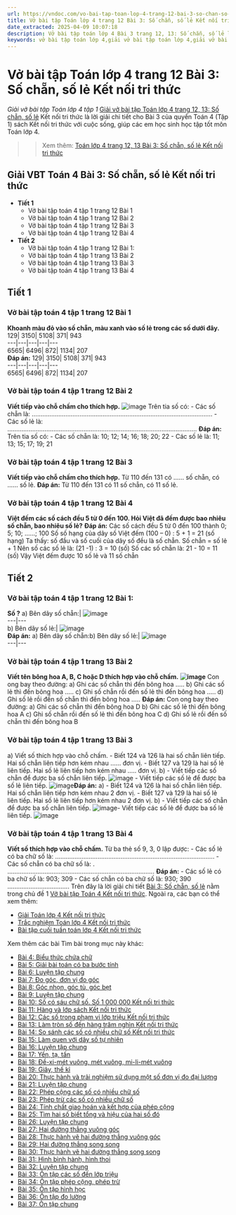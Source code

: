 ```yaml
---
url: https://vndoc.com/vo-bai-tap-toan-lop-4-trang-12-bai-3-so-chan-so-le-ket-noi-tri-thuc-304098
title: Vở bài tập Toán lớp 4 trang 12 Bài 3: Số chẵn, số lẻ Kết nối tri thức - Giải vở bài tập Toán lớp 4 tập 1 - VnDoc.com
date_extracted: 2025-04-09 10:07:18
description: Vở bài tập toán lớp 4 Bài 3 trang 12, 13: Số chẵn, số lẻ là tài liệu giúp các em ôn tập lại hệ thống các bài tập rèn luyện kỹ năng giải vở bài tập Toán 4 chủ đề 1, tập 1.
keywords: vở bài tập toán lớp 4,giải vở bài tập toán lớp 4,giải vở bài tập toán lớp 4 tập 1,Vở bài tập toán lớp 4 Kết nối,vở bài tập toán lớp 4 tập 1 trang 12 sách kết nối,vở bài tập Toán lớp 4 bài 1,Bài 3 Số chẵn số lẻ kết nối,Toán lớp 3 Số chẵn số lẻ kết nối,Giải bài tập Toán lớp 4,toán lớp 4 tập 1,giải bài tập SBT toán lớp 4,bài tập toán lớp 4 có đáp án,giải bài tập toán lớp 4 bài 2,toán lớp 4 bài 2,bài tập toán lớp 4,giải VBT toán lớp 4 KNTT
---
```


# Vở bài tập Toán lớp 4 trang 12 Bài 3: Số chẵn, số lẻ Kết nối tri thức
 _Giải vở bài tập Toán lớp 4 tập 1_
[Giải vở bài tập Toán lớp 4 trang 12, 13: Số chẵn, số lẻ](<https://vndoc.com/vo-bai-tap-toan-lop-4-trang-12-bai-3-so-chan-so-le-ket-noi-tri-thuc-304098>) Kết nối tri thức là lời giải chi tiết cho Bài 3 của quyển Toán 4 \(Tập 1\)  sách Kết nối tri thức với cuộc sống, giúp các em học sinh học tập tốt môn Toán lớp 4.
>> Xem thêm: [Toán lớp 4 trang 12, 13 Bài 3: Số chẵn, số lẻ Kết nối tri thức](<https://vndoc.com/toan-lop-4-trang-12-13-bai-3-so-chan-so-le-ket-noi-tri-thuc-296175>)
## **Giải VBT Toán 4 Bài 3: Số chẵn, số lẻ Kết nối tri thức**
  * **Tiết 1**
    * Vở bài tập toán 4 tập 1 trang 12 Bài 1
    * Vở bài tập toán 4 tập 1 trang 12 Bài 2
    * Vở bài tập toán 4 tập 1 trang 12 Bài 3
    * Vở bài tập toán 4 tập 1 trang 12 Bài 4
  * **Tiết 2**
    * Vở bài tập toán 4 tập 1 trang 12 Bài 1:
    * Vở bài tập toán 4 tập 1 trang 13 Bài 2
    * Vở bài tập toán 4 tập 1 trang 13 Bài 3
    * Vở bài tập toán 4 tập 1 trang 13 Bài 4

## Tiết 1
### Vở bài tập toán 4 tập 1 trang 12 Bài 1
**Khoanh màu đỏ vào số chẵn, màu xanh vào số lẻ trong các số dưới đây.**
129| 3150| 5108| 371| 943  
---|---|---|---|---  
6565| 6496| 872| 1134| 207  
**Đáp án:**
129| 3150| 5108| 371| 943  
---|---|---|---|---  
6565| 6496| 872| 1134| 207  
### Vở bài tập toán 4 tập 1 trang 12 Bài 2
**Viết tiếp vào chỗ chấm cho thích hợp.**
![image](https://i.vdoc.vn/data/image/2023/08/31/bai-2-trang-12-vbt-toan-4-kntt.png) Trên tia số có:
\- Các số chẵn là: ………………………………………..........................………………………….
\- Các số lẻ là: ……………………………………………………............................……………….
**Đáp án:**
Trên tia số có:
\- Các số chẵn là: 10; 12; 14; 16; 18; 20; 22
\- Các số lẻ là: 11; 13; 15; 17; 19; 21
### Vở bài tập toán 4 tập 1 trang 12 Bài 3
**Viết tiếp vào chỗ chấm cho thích hợp.**
Từ 110 đến 131 có ...... số chẵn, có ...... số lẻ.
**Đáp án:**
Từ 110 đến 131 có 11 số chẵn, có 11 số lẻ.
### Vở bài tập toán 4 tập 1 trang 12 Bài 4
**Việt đếm các số cách đều 5 từ 0 đến 100. Hỏi Việt đã đếm được bao nhiêu số chẵn, bao nhiêu số lẻ?**
**Đáp án:**
Các số cách đều 5 từ 0 đến 100 thành 0; 5; 10; ......; 100
Số số hạng của dãy số Việt đếm
\(100 – 0\) : 5 + 1 = 21 \(số hạng\)
Ta thấy: số đầu và số cuối của dãy số đều là số chẵn.
Số chẵn = số lẻ + 1
Nên số các số lẻ là: \(21 -1\) : 3 = 10 \(số\)
Số các số chẵn là: 21 - 10 = 11 \(số\)
Vậy Việt đếm được 10 số lẻ và 11 số chẵn
## Tiết 2
### Vở bài tập toán 4 tập 1 trang 12 Bài 1:
**Số ?**
a\) Bên dãy số chẵn:| ![image](https://i.vdoc.vn/data/image/2023/08/31/bai-1-trang-12-vbt-toan-4-kntt.png)  
---|---  
b\) Bên dãy số lẻ:| ![image](https://i.vdoc.vn/data/image/2023/08/31/bai-1-trang-12-vbt-toan-4-kntt-h2.png)  
**Đáp án:**
a\) Bên dãy số chẵn:b\) Bên dãy số lẻ:| ![image](https://i.vdoc.vn/data/image/2023/08/31/bai-1-trang-12-vbt-toan-4-kntt-h3.png)  
---|---  
### Vở bài tập toán 4 tập 1 trang 13 Bài 2
**Viết tên bông hoa A, B, C hoặc D thích hợp vào chỗ chấm.**
**![image](https://i.vdoc.vn/data/image/2023/08/31/bai-2-trang-13-vbt-toan-4-kntt.png)**
Con ong bay theo đường:
a\) Ghi các số chẵn thì đến bông hoa …..
b\) Ghi các số lẻ thì đến bông hoa .....
c\) Ghi số chẵn rồi đến số lẻ thì đến bông hoa …..
d\) Ghi số lẻ rồi đến số chẵn thì đến bông hoa …..
**Đáp án:**
Con ong bay theo đường:
a\) Ghi các số chẵn thì đến bông hoa D
b\) Ghi các số lẻ thì đến bông hoa A
c\) Ghi số chẵn rồi đến số lẻ thì đến bông hoa C
d\) Ghi số lẻ rồi đến số chẵn thì đến bông hoa B
### Vở bài tập toán 4 tập 1 trang 13 Bài 3
a\) Viết số thích hợp vào chỗ chấm.
\- Biết 124 và 126 là hai số chẵn liên tiếp. Hai số chẵn liên tiếp hơn kém nhau ...... đơn vị.
\- Biết 127 và 129 là hai số lẻ liên tiếp. Hai số lẻ liên tiếp hơn kém nhau ….. đơn vị.
b\) - Viết tiếp các số chẵn để được ba số chẵn liên tiếp.
![image](https://i.vdoc.vn/data/image/2023/08/31/bai-3-trang-13-vbt-toan-4-kntt-h1.png) \- Viết tiếp các số lẻ để được ba số lẻ liên tiếp.
![image](https://i.vdoc.vn/data/image/2023/08/31/bai-3-trang-13-vbt-toan-4-kntt-h2.png)**Đáp án:**
a\)
\- Biết 124 và 126 là hai số chẵn liên tiếp. Hai số chẵn liên tiếp hơn kém nhau 2 đơn vị.
\- Biết 127 và 129 là hai số lẻ liên tiếp. Hai số lẻ liên tiếp hơn kém nhau 2 đơn vị.
b\)
\- Viết tiếp các số chẵn để được ba số chẵn liên tiếp.
![image](https://i.vdoc.vn/data/image/2023/08/31/bai-3-trang-13-vbt-toan-4-kntt-h3.png)\- Viết tiếp các số lẻ để được ba số lẻ liên tiếp.
![image](https://i.vdoc.vn/data/image/2023/08/31/bai-3-trang-13-vbt-toan-4-kntt-h4.png)
### Vở bài tập toán 4 tập 1 trang 13 Bài 4
**Viết số thích hợp vào chỗ chấm.**
Từ ba thẻ số 9, 3, 0 lập được:
\- Các số lẻ có ba chữ số là: ……………………………...................................………………….
\- Các số chẵn có ba chữ số là: . ………………………………….....................………....……….
**Đáp án:**
\- Các số lẻ có ba chữ số là: 903; 309
\- Các số chẵn có ba chữ số là: 930; 390
...................................
Trên đây là lời giải chi tiết [Bài 3: Số chẵn, số lẻ](<https://vndoc.com/vo-bai-tap-toan-lop-4-trang-12-bai-3-so-chan-so-le-ket-noi-tri-thuc-304098>) nằm trong chủ đề 1 [Vở bài tập Toán 4 Kết nối tri thức](<https://vndoc.com/vo-bai-tap-toan-lop-4-ket-noi-tri-thuc>). Ngoài ra, các bạn có thể xem thêm:
  * [Giải Toán lớp 4 Kết nối tri thức](<https://vndoc.com/toan-lop-4-ket-noi-tri-thuc>)
  * [Trắc nghiệm Toán lớp 4 Kết nối tri thức](<https://vndoc.com/trac-nghiem-toan-lop-4-ket-noi>)
  * [Bài tập cuối tuần toán lớp 4 Kết nối tri thức](<https://vndoc.com/bai-tap-cuoi-tuan-toan-lop-4-ket-noi>)

Xem thêm các bài Tìm bài trong mục này khác:
  * [Bài 4: Biểu thức chứa chữ](</vo-bai-tap-toan-lop-4-trang-14-bai-4-bieu-thuc-chua-chu-ket-noi-tri-thuc-304104>)
  * [Bài 5: Giải bài toán có ba bước tính](</vo-bai-tap-toan-lop-4-trang-17-bai-5-giai-bai-toan-co-ba-buoc-tinh-sach-ket-noi-tri-thuc-304113>)
  * [Bài 6: Luyện tập chung](</vo-bai-tap-toan-lop-4-trang-20-bai-6-luyen-tap-chung-ket-noi-tri-thuc-304125>)
  * [Bài 7: Đo góc, đơn vị đo góc](</vo-bai-tap-toan-lop-4-trang-24-bai-7-do-goc-don-vi-do-goc-ket-noi-tri-thuc-304791>)
  * [Bài 8: Góc nhọn, góc tù, góc bẹt](</vo-bai-tap-toan-lop-4-trang-27-bai-8-goc-nhon-goc-tu-goc-bet-ket-noi-tri-thuc-305425>)
  * [Bài 9: Luyện tập chung](</vo-bai-tap-toan-lop-4-trang-33-bai-9-luyen-tap-chung-ket-noi-tri-thuc-305459>)
  * [Bài 10: Số có sáu chữ số. Số 1 000 000 Kết nối tri thức](</vo-bai-tap-toan-lop-4-trang-36-bai-10-so-co-sau-chu-so-so-1-000-000-ket-noi-tri-thuc-305466>)
  * [Bài 11: Hàng và lớp sách Kết nối tri thức](</vo-bai-tap-toan-lop-4-trang-39-bai-11-hang-va-lop-sach-ket-noi-tri-thuc-305739>)
  * [Bài 12: Các số trong phạm vi lớp triệu Kết nối tri thức](</vo-bai-tap-toan-lop-4-trang-43-bai-12-cac-so-trong-pham-vi-lop-trieu-ket-noi-tri-thuc-305758>)
  * [Bài 13: Làm tròn số đến hàng trăm nghìn Kết nối tri thức](</vo-bai-tap-toan-lop-4-trang-47-bai-13-lam-tron-so-den-hang-tram-nghin-ket-noi-tri-thuc-305762>)
  * [Bài 14: So sánh các số có nhiều chữ số Kết nối tri thức](</vo-bai-tap-toan-lop-4-trang-49-bai-14-so-sanh-cac-so-co-nhieu-chu-so-ket-noi-tri-thuc-305765>)
  * [Bài 15: Làm quen với dãy số tự nhiên](</vo-bai-tap-toan-lop-4-trang-51-bai-15-lam-quen-voi-day-so-tu-nhien-ket-noi-tri-thuc-306017>)
  * [Bài 16: Luyện tập chung](</vo-bai-tap-toan-lop-4-trang-53-bai-16-luyen-tap-chung-ket-noi-tri-thuc-306021>)
  * [Bài 17: Yến, tạ, tấn](</vo-bai-tap-toan-lop-4-trang-57-bai-17-yen-ta-tan-ket-noi-tri-thuc-306082>)
  * [Bài 18: Đề-xi-mét vuông, mét vuông, mi-li-mét vuông](</vo-bai-tap-toan-lop-4-trang-60-bai-18-de-xi-met-vuong-met-vuong-mi-li-met-vuong-ket-noi-tri-thuc-306085>)
  * [Bài 19: Giây, thế kỉ](</vo-bai-tap-toan-lop-4-trang-66-bai-19-giay-the-ki-ket-noi-tri-thuc-306105>)
  * [Bài 20: Thực hành và trải nghiệm sử dụng một số đơn vị đo đại lượng](</vo-bai-tap-toan-lop-4-trang-68-bai-19-thuc-hanh-va-trai-nghiem-su-dung-mot-so-don-vi-do-dai-luong-ket-noi-tri-thuc-306107>)
  * [Bài 21: Luyện tập chung](</vo-bai-tap-toan-lop-4-trang-72-bai-21-luyen-tap-chung-ket-noi-tri-thuc-306109>)
  * [Bài 22: Phép cộng các số có nhiều chữ số](</vo-bai-tap-toan-lop-4-trang-75-bai-22-phep-cong-cac-so-co-nhieu-chu-so-ket-noi-tri-thuc-306116>)
  * [Bài 23: Phép trừ các số có nhiều chữ số](</vo-bai-tap-toan-lop-4-trang-79-bai-23-phep-tru-cac-so-co-nhieu-chu-so-ket-noi-tri-thuc-306119>)
  * [Bài 24: Tính chất giao hoán và kết hợp của phép cộng](</vo-bai-tap-toan-lop-4-trang-82-bai-24-tinh-chat-giao-hoan-va-ket-hop-cua-phep-cong-ket-noi-tri-thuc-306155>)
  * [Bài 25: Tìm hai số biết tổng và hiệu của hai số đó](</vo-bai-tap-toan-lop-4-trang-85-bai-26-tim-hai-so-biet-tong-va-hieu-cua-hai-so-do-ket-noi-tri-thuc-306159>)
  * [Bài 26: Luyện tập chung](</vo-bai-tap-toan-lop-4-trang-89-bai-26-luyen-tap-chung-ket-noi-tri-thuc-306162>)
  * [Bài 27: Hai đường thẳng vuông góc](</vo-bai-tap-toan-lop-4-trang-94-bai-27-hai-duong-thang-vuong-goc-ket-noi-tri-thuc-306179>)
  * [Bài 28: Thực hành vẽ hai đường thẳng vuông góc](</vo-bai-tap-toan-lop-4-trang-97-bai-28-thuc-hanh-ve-hai-duong-thang-vuong-goc-ket-noi-tri-thuc-306185>)
  * [Bài 29: Hai đường thẳng song song](</vo-bai-tap-toan-lop-4-trang-100-bai-29-hai-duong-thang-song-song-ket-noi-tri-thuc-306189>)
  * [Bài 30: Thực hành vẽ hai đường thẳng song song](</vo-bai-tap-toan-lop-4-trang-103-bai-30-thuc-hanh-ve-hai-duong-thang-song-song-ket-noi-tri-thuc-306193>)
  * [Bài 31: Hình bình hành, hình thoi](</vo-bai-tap-toan-lop-4-trang-105-bai-31-hinh-binh-hanh-hinh-thoi-ket-noi-tri-thuc-306260>)
  * [Bài 32: Luyện tập chung](</vo-bai-tap-toan-lop-4-trang-110-bai-32-luyen-tap-chung-ket-noi-tri-thuc-306272>)
  * [Bài 33: Ôn tập các số đến lớp triệu](</vo-bai-tap-toan-lop-4-trang-115-bai-33-on-tap-cac-so-den-lop-trieu-ket-noi-tri-thuc-306306>)
  * [Bài 34: Ôn tập phép cộng, phép trừ](</vo-bai-tap-toan-lop-4-trang-119-bai-34-on-tap-phep-cong-phep-tru-ket-noi-tri-thuc-306312>)
  * [Bài 35: Ôn tập hình học](</vo-bai-tap-toan-lop-4-trang-124-bai-35-on-tap-hinh-hoc-ket-noi-tri-thuc-306315>)
  * [Bài 36: Ôn tập đo lường](</vo-bai-tap-toan-lop-4-trang-129-bai-36-on-tap-do-luong-ket-noi-tri-thuc-306317>)
  * [Bài 37: Ôn tập chung](</vo-bai-tap-toan-lop-4-trang-132-bai-37-on-tap-chung-ket-noi-tri-thuc-306318>)

